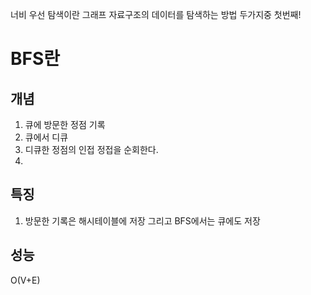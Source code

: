 너비 우선 탐색이란 그래프 자료구조의 데이터를 탐색하는 방법 두가지중 첫번째! 

# BFS란 

## 개념 
1. 큐에 방문한 정점 기록 
2. 큐에서 디큐 
3. 디큐한 정점의 인접 정접을 순회한다. 
4. 


## 특징 
1. 방문한 기록은 해시테이블에 저장 그리고 BFS에서는 큐에도 저장 


## 성능 
O(V+E)


